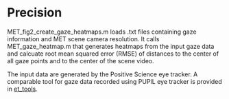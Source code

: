 # Precision

MET_fig2_create_gaze_heatmaps.m loads .txt files containing gaze information and MET scene camera resolution. It calls MET_gaze_heatmap.m that generates heatmaps from the input gaze data and calcuate root mean squared error (RMSE) of distances to the center of all gaze points and to the center of the scene video. 

The input data are generated by the Positive Science eye tracker. A comparable tool for gaze data recorded using PUPIL eye tracker is provided in [et_tools](https://github.com/xiaoxuefu/et_tools). 

